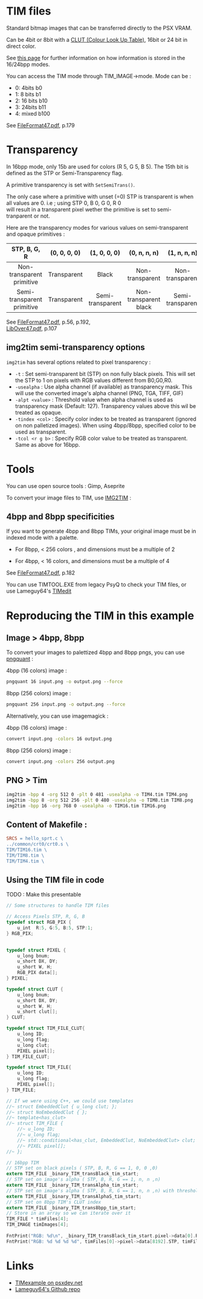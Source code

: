 # TIM files

Standard bitmap images that can be transferred directly to the PSX VRAM.

Can be 4bit or 8bit with a [CLUT (Colour Look Up Table)](https://en.wikipedia.org/wiki/Palette_(computing)), 16bit or 24 bit in direct color.  

See [this page](https://www.fourcc.org/pixel-format/rgb-bi_rgb/) for further information on how information is stored in the 16/24bpp modes.  

You can access the TIM mode through TIM_IMAGE->mode. 
Mode can be :

  * 0: 4bits   b0
  * 1: 8 bits  b1
  * 2: 16 bits b10
  * 3: 24bits  b11
  * 4: mixed   b100

See [FileFormat47.pdf](http://psx.arthus.net/sdk/Psy-Q/DOCS/FileFormat47.pdf), p.179

# Transparency

In 16bpp mode, only 15b are used for colors (R 5, G 5, B 5). The 15th bit is defined as the STP or Semi-Transparency flag.  

A primitive transparency is set with `SetSemiTrans()`.  

The only case where a primitive with unset (=0) STP is transparent is when all values are 0.  i.e ; using STP 0, B 0, G 0, R 0  
will result in a transparent pixel wether the primitive is set to semi-tranparent or not.  

Here are the transparency modes for various values on semi-transparent and opaque primitives :

 | STP, B, G, R | (0, 0, 0, 0) | (1, 0, 0, 0) | (0, n, n, n) | (1, n, n, n) |
 | :-: | :-: | :-: | :-: | :-: |
 | Non-transparent primitive | Transparent | Black | Non-transparent |  Non-transparent |  
 | Semi-transparent primitive | Transparent | Semi-transparent  | Non-transparent black |  Semi-transparent  |  

See [FileFormat47.pdf](http://psx.arthus.net/sdk/Psy-Q/DOCS/FileFormat47.pdf), p.56, p.192,   
[LibOver47.pdf](http://psx.arthus.net/sdk/Psy-Q/DOCS/LibOver47.pdf), p.107

## img2tim semi-transparency options

`img2tim` has several options related to pixel transparency :  

 * `-t`            : Set semi-transparent bit (STP) on non fully black pixels. This will set the STP to 1 on pixels with RGB values different from B0,G0,R0.
 * `-usealpha`     : Use alpha channel (if available) as transparency mask. This will use the converted image's alpha channel (PNG, TGA, TIFF, GIF)
 * `-alpt <value>` : Threshold value when alpha channel is used as transparency mask (Default: 127). Transparency values above this wil be treated as opaque.
 * `-tindex <col>` : Specify color index to be treated as transparent (ignored on non palletized images). When using 4bpp/8bpp, specified color to be used as transparent.
 * `-tcol <r g b>` : Specify RGB color value to be treated as transparent. Same as above for 16bpp.

# Tools

You can use open source tools : Gimp, Aseprite

To convert your image files to TIM, use [IMG2TIM](https://github.com/Lameguy64/img2tim) :

## 4bpp and 8bpp specificities 

If you want to generate 4bpp and 8bpp TIMs, your original image must be in indexed mode with a palette.

  * For 8bpp, < 256 colors , and dimensions must be a multiple of 2

  * For 4bpp, < 16 colors, and dimensions must be a multiple of 4
  
See [FileFormat47.pdf](http://psx.arthus.net/sdk/Psy-Q/DOCS/FileFormat47.pdf), p.182

You can use TIMTOOL.EXE from legacy PsyQ to check your TIM files, or use Lameguy64's [TIMedit](https://github.com/Lameguy64/TIMedit)

# Reproducing the TIM in this example

## Image > 4bpp, 8bpp

To convert your images to palettized 4bpp and 8bpp pngs, you can use [pngquant](https://pngquant.org/) :

4bpp (16 colors) image :

```bash
pngquant 16 input.png -o output.png --force 
```
8bpp (256 colors) image :

```bash
pngquant 256 input.png -o output.png --force 
```
 
Alternatively, you can use imagemagick :

4bpp (16 colors) image :

```bash
convert input.png -colors 16 output.png 
```
8bpp (256 colors) image :

```bash
convert input.png -colors 256 output.png
```

## PNG > Tim

```bash
img2tim -bpp 4 -org 512 0 -plt 0 481 -usealpha -o TIM4.tim TIM4.png 
img2tim -bpp 8 -org 512 256 -plt 0 480 -usealpha -o TIM8.tim TIM8.png 
img2tim -bpp 16 -org 768 0 -usealpha -o TIM16.tim TIM16.png 
```
## Content of Makefile :

```mk
SRCS = hello_sprt.c \
../common/crt0/crt0.s \
TIM/TIM16.tim \
TIM/TIM8.tim \
TIM/TIM4.tim \
```
## Using the TIM file in code

TODO : Make this presentable

```c
// Some structures to handle TIM files 

// Access Pixels STP, R, G, B 
typedef struct RGB_PIX {
    u_int  R:5, G:5, B:5, STP:1;
} RGB_PIX;
    

typedef struct PIXEL {
    u_long bnum;
    u_short DX, DY;
    u_short W, H;
    RGB_PIX data[]; 
} PIXEL;

typedef struct CLUT {
    u_long bnum;
    u_short DX, DY;
    u_short W, H;
    u_short clut[]; 
} CLUT;

typedef struct TIM_FILE_CLUT{
    u_long ID;
    u_long flag;
    u_long clut;
    PIXEL pixel[];
} TIM_FILE_CLUT;

typedef struct TIM_FILE{
    u_long ID;
    u_long flag;
    PIXEL pixel[];
} TIM_FILE;

// If we were using C++, we could use templates 
//~ struct EmbeddedClut { u_long clut; };
//~ struct NoEmbeddedClut { };
//~ template<has_clut>
//~ struct TIM_FILE {
    //~ u_long ID;
    //~ u_long flag;
    //~ std::conditional<has_clut, EmbeddedClut, NoEmbeddedClut> clut;
    //~ PIXEL pixel[];
//~ };

// 16bpp TIM
// STP set on black pixels ( STP, B, R, G == 1, 0, 0 ,0)
extern TIM_FILE _binary_TIM_transBlack_tim_start;
// STP set on image's alpha ( STP, B, R, G == 1, n, n ,n)
extern TIM_FILE _binary_TIM_transAlpha_tim_start;
// STP set on image's alpha ( STP, B, R, G == 1, n, n ,n) with threshold (img2tim -alpt option)
extern TIM_FILE _binary_TIM_transAlphaS_tim_start;
// STP set on 8bpp TIM's CLUT index 
extern TIM_FILE _binary_TIM_trans8bpp_tim_start;
// Store in an array so we can iterate over it
TIM_FILE * timFiles[4];
TIM_IMAGE timImages[4];
        
FntPrint("RGB: %d\n", _binary_TIM_transBlack_tim_start.pixel->data[0].R );                   
FntPrint("RGB: %d %d %d %d", timFiles[0]->pixel->data[8192].STP, timFiles[0]->pixel->data[8192].R, timFiles[0]->pixel->data[8192].G, timFiles[0]->pixel->data[8192].B );  
```

# Links 

  * [TIMexample on psxdev.net](http://www.psxdev.net/forum/viewtopic.php?f=64&t=313)
  * [Lameguy64's Github repo](https://github.com/Lameguy64)
